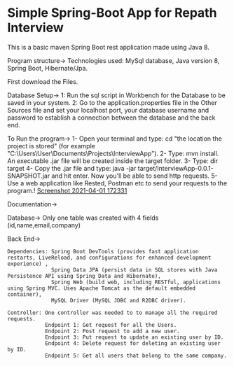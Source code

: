 # Simple Spring-Boot App for Repath Interview

This is a basic maven Spring Boot rest application made using Java 8.

Program structure->
Technologies used:
MySql database, Java version 8, Spring Boot, Hibernate/Jpa.

First download the Files.

Database Setup->
1: Run the sql script in Workbench for the Database to be saved in your system.
2: Go to the application.properties file in the Other Sources file and set your localhost port, your database username and password to establish a connection between the database and the back end.

To Run the program->
1- Open your terminal and type: cd "the location the project is stored" (for example  "C:\Users\User\Documents\Projects\InterviewApp").
2- Type: mvn install. An executable .jar file will be created inside the target folder.
3- Type: dir target
4- Copy the .jar file and type: java -jar target/InterviewApp-0.0.1-SNAPSHOT.jar and hit enter. Now you'll be able to send http requests.
5- Use a web application like Rested, Postman etc to send your requests to the program.!
[Screenshot 2021-04-01 172331](https://user-images.githubusercontent.com/67753052/113308613-043f9380-930f-11eb-918d-8750f3e558c5.png)

Documentation->

Database-> Only one table was created with 4 fields (id,name,email,company)

Back End-> 

    Dependencies: Spring Boot DevTools (provides fast application restarts, LiveReload, and configurations for enhanced development experience) , 
                  Spring Data JPA (persist data in SQL stores with Java Persistence API using Spring Data and Hibernate), 
                  Spring Web (build web, including RESTful, applications using Spring MVC. Uses Apache Tomcat as the default embedded container),
                  MySQL Driver (MySQL JDBC and R2DBC driver).
                  
    Controller: One controller was needed to to manage all the required requests.
                Endpoint 1: Get request for all the Users.
                Endpoint 2: Post request to add a new user.
                Endpoint 3: Put request to update an existing user by ID.
                Endpoint 4: Delete request for deleting an existing user by ID.
                Endpoint 5: Get all users that belong to the same company.
